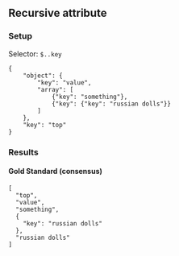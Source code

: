 ## Recursive attribute

### Setup
Selector: `$..key`

    {
        "object": {
            "key": "value",
            "array": [
                {"key": "something"},
                {"key": {"key": "russian dolls"}}
            ]
        },
        "key": "top"
    }

### Results
####  Gold Standard (consensus)

    [
      "top", 
      "value", 
      "something", 
      {
        "key": "russian dolls"
      }, 
      "russian dolls"
    ]

